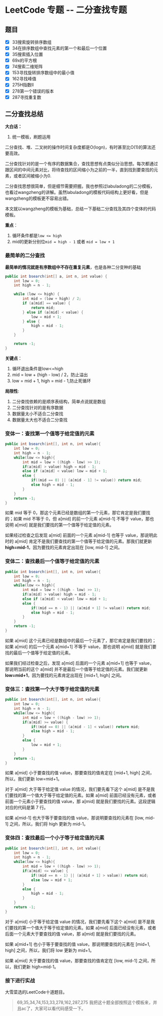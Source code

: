 # LeetCode 专题 -- 二分查找专题

## 题目

- [x] 33搜索旋转排序数组
- [x] 34在排序数组中查找元素的第一个和最后一个位置
- [x] 35搜索插入位置
- [x] 69x的平方根
- [x] 74搜索二维矩阵
- [x] 153寻找旋转排序数组中的最小值
- [x] 162寻找峰值
- [x] 275H指数II
- [x] 278第一个错误的版本
- [x] 287寻找重复数

## 二分查找总结

**大白话：**

1. 统一模板，刷题运用

二分查找、堆、二叉树的操作时间复杂度都是O(logn)，有时甚至比O(1)的算法还要高效。

二分查找针对的是一个有序的数据集合，查找思想有点类似分治思想。每次都通过跟区间的中间元素对比，将待查找的区间缩小为之前的一半，直到找到要查找的元素，或者区间被缩小为0.

二分查找思想很简单，但是细节需要把握。我也参照过labuladong的二分模板，也看过wangzheng的讲解。虽然labuladong的模板代码结构上更好看，但是wangzheng的模板更不容易出错。

本文就以wangzheng的模板为基础，总结一下基础二分查找及其四个变体的代码模板。

**重点**：

1. 循环条件都是`low <= high`
2. mid的更新分别位`mid = high - 1` 或者 `mid = low + 1`

### 最简单的二分查找

**最简单的情况就是有序数组中不存在重复元素**，也是各种二分变种的基础

```java
public int bsearch(int[] a, int n, int value) {
    int low = 0;
    int high = n - 1;

    while (low <= high) {
        int mid = (low + high) / 2;
        if (a[mid] == value) {
            return mid;
        } else if (a[mid] < value) {
            low = mid + 1;
        } else {
            high = mid - 1;
        }
    }

    return -1;
}
```

**关键点**：

1. 循环退出条件是low<=high
2. mid = low + (high - low) / 2，防止溢出
3. low = mid + 1, high = mid - 1,防止死循环

**局限性**:

1. 二分查找依赖的是顺序表结构，简单点说就是数组
2. 二分查找针对的是有序数据
3. 数据量太小不适合二分查找
4. 数据量太大也不适合二分查找

### 变体一：查找第一个值等于给定值的元素

```java
public int bsearch(int[], int n, int value){
    int low = 0;
    int high = n - 1;
    while(low <= high){
        int mid = low + ((high - low) >> 1);
        if(a[mid] > value) high = mid - 1;
        else if (a[mid] < value) low = mid + 1;
        else {
            if((mid == 0) || (a[mid - 1] != value)) return mid;
            else high = mid - 1;
        }
    }
    return -1;
}
```

如果 mid 等于 0，那这个元素已经是数组的第一个元素，那它肯定是我们要找的；如果 mid 不等于 0，但 a[mid] 的前一个元素 a[mid-1] 不等于 value，那也说明 a[mid] 就是我们要找的第一个值等于给定值的元素。

如果经过检查之后发现 a[mid] 前面的一个元素 a[mid-1] 也等于 value，那说明此时的 a[mid] 肯定不是我们要查找的第一个值等于给定值的元素。那我们就更新 **high=mid-1**，因为要找的元素肯定出现在 [low, mid-1] 之间。

### 变体二：查找最后一个值等于给定值的元素

```java
public int bsearch(int[], int n, int value){
    int low = 0;
    int high = n - 1;
    while(low <= high){
        int mid = low + ((high - low) >> 1);
        if(a[mid] > value) high = mid - 1;
        else if (a[mid] < value) low = mid + 1;
        else {
            if((mid == n - 1) || (a[mid + 1] != value)) return mid;
            else high = mid - 1;
        }
    }
    return -1;
}
```

如果 a[mid] 这个元素已经是数组中的最后一个元素了，那它肯定是我们要找的；如果 a[mid] 的后一个元素 a[mid+1] 不等于 value，那也说明 a[mid] 就是我们要找的最后一个值等于给定值的元素。

如果我们经过检查之后，发现 a[mid] 后面的一个元素 a[mid+1] 也等于 value，那说明当前的这个 a[mid] 并不是最后一个值等于给定值的元素。我们就更新 **low=mid+1**，因为要找的元素肯定出现在 [mid+1, high] 之间。

### 变体三：查找第一个大于等于给定值的元素

```java
public int bsearch(int[], int n, int value){
    int low = 0;
    int high = n - 1;
    while(low <= high){
        int mid = low + ((high - low) >> 1);
        if(a[mid] >= value) {
            if((mid == 0) || (a[mid - 1] < value)) return mid;
            else high = mid - 1;
        }
        else {
            low = mid + 1;
        }
    }
    return -1;
}
```

如果 a[mid] 小于要查找的值 value，那要查找的值肯定在 [mid+1, high] 之间，所以，我们更新 low=mid+1。

对于 a[mid] 大于等于给定值 value 的情况，我们要先看下这个 a[mid] 是不是我们要找的第一个值大于等于给定值的元素。如果 a[mid] 前面已经没有元素，或者前面一个元素小于要查找的值 value，那 a[mid] 就是我们要找的元素。这段逻辑对应的代码是第 7 行。

如果 a[mid-1] 也大于等于要查找的值 value，那说明要查找的元素在 [low, mid-1] 之间，所以，我们将 high 更新为 mid-1。

### 变体四：查找最后一个小于等于给定值的元素

```java
public int bsearch(int[], int n, int value){
    int low = 0;
    int high = n - 1;
    while(low <= high){
        int mid = low + ((high - low) >> 1);
        if(a[mid] <= value) {
            if((mid == n - 1) || (a[mid + 1] > value)) return mid;
            else low = mid + 1;
        }
        else {
            high = mid - 1;
        }
    }
    return -1;
}
```

对于 a[mid] 小于等于给定值 value 的情况，我们要先看下这个 a[mid] 是不是我们要找的第一个值大于等于给定值的元素。如果 a[mid] 后面已经没有元素，或者后面一个元素大于要查找的值 value，那 a[mid] 就是我们要找的元素。

如果 a[mid+1] 也小于等于要查找的值 value，那说明要查找的元素在 [mid+1, high] 之间，所以，我们将 low 更新为 mid+1。

如果 a[mid] 大于要查找的值 value，那要查找的值肯定在 [low, mid-1] 之间，所以，我们更新 high=mid-1。

### 接下进行实战

大雪菜选的LeetCode十道题目。

> 69,35,34,74,153,33,278,162,287,275
> 我把这十题全部按照这个模板来，并且ac了，大家可以看代码感受一下。
